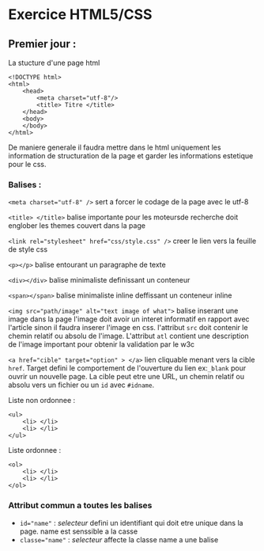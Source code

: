 # Exercice HTML5/CSS
## Premier jour :
La stucture d'une page html
```
<!DOCTYPE html>
<html>
	<head>
		<meta charset="utf-8"/>
		<title> Titre </title>	
	</head>
	<body>
	</body>
</html>
```
De maniere generale il faudra mettre dans le html uniquement les information de structuration de la page et garder les informations estetique pour le css.

### Balises :

`<meta charset="utf-8" />` sert a forcer le codage de la page avec le utf-8

`<title> </title>` balise importante pour les moteursde recherche doit englober les themes couvert dans la page

`<link rel="stylesheet" href="css/style.css" />` creer le lien vers la feuille de style css

`<p></p>` balise entourant un paragraphe de texte

`<div></div>` balise minimaliste definissant un conteneur

`<span></span>` balise minimaliste inline deffissant un conteneur inline

`<img src="path/image" alt="text image of what">` balise inserant une image dans la page l'image doit avoir un interet informatif en rapport avec l'article sinon il faudra inserer l'image en css. l'attribut `src` doit contenir le chemin relatif ou absolu de l'image. L'attribut `atl` contient une description de l'image important pour obtenir la validation par le w3c

`<a href="cible" target="option" > </a>` lien cliquable menant vers la cible `href`. Target defini le comportement de l'ouverture du lien ex:`_blank` pour ouvrir un nouvelle page. La cible peut etre une URL, un chemin relatif ou absolu vers un fichier ou un `id` avec `#idname`.
 
Liste non ordonnee : 
```
<ul>
	<li> </li>
	<li> </li>
</ul>
```

Liste ordonnee :
```
<ol>
	<li> </li>
	<li> </li>
</ol>
```

### Attribut commun a toutes les balises
- `id="name"` : *selecteur* defini un identifiant qui doit etre unique dans la page. name est senssible a la casse
- `classe="name"` : *selecteur* affecte la classe name a une balise 

